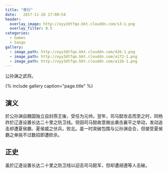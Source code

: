 ```yaml
---
title: "卑衍"
date:   2017-11-26 17:00:54
header:
  overlay_image: http://oyy3dtfqo.bkt.clouddn.com/s3-1.png
  overlay_filter: 0.5
categories:
  - Games
  - Sango
gallery:
  - image_path: http://oyy3dtfqo.bkt.clouddn.com/426-1.png
  - image_path: http://oyy3dtfqo.bkt.clouddn.com/a172-1.png
  - image_path: http://oyy3dtfqo.bkt.clouddn.com/a126-1.png
---
```


公孙渊之武将。

{% include gallery caption="page.title" %}

## 演义

於公孙渊自魏国独立自封燕王後，受任为元帅。翌年，司马懿攻击而至之时，同杨祚於辽遂设置长达二十里之防卫线。但因司马懿故意做出袭击襄平之举动，发动追击却遭夏侯霸、夏侯威之伏兵，败北。虽一时突破包围与公孙渊会合，但接受夏侯霸之单挑不过数招即遭砍杀。

## 正史

虽於辽遂设置长达二十里之防卫线以迎击司马懿军，但却遭胡遵等人击破。